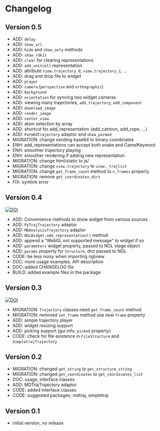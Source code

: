 Changelog
=========

Version 0.5
-----------

* ADD: `delay`
* ADD: `show_url`
* ADD: `hide` and `show_only` methods
* ADD: `show_rdkit`
* ADD: `clear` for clearing representations
* ADD: `add_unitcell` representation
* ADD: attribute `view.trajectory_0`, `view.trajectory_1`, ...
* ADD: drag and drop file to widget
* ADD: `player`
* ADD: `camera` (`perspective` and `orthographic`)
* ADD: `background`
* ADD: `orientation` for syncing two widget cameras
* ADD: viewing many trajectories, `add_trajectory`, `add_component`
* ADD: `download_image`
* ADD: `render_image`
* ADD: `center_view`
* ADD: atom selection by array
* ADD: shortcut for add_representation (add_cartoon, add_rope, ...)
* ADD: `ParmEdTrajectory` adaptor and `show_parmed`
* MIGRATION: change sending base64 to binary coordinates
* ENH: add_representations can accept both snake and CamelKeyword
* ENH: smoother trajectory playing
* ENH: smoother rendering if adding new representation
* MIGRATION: change html/static to js/
* MIGRATION: change `view.trajectory` to `view._trajlist`
* MIGRATION: change `get_frame_count` method to `n_frames` property
* MIGRATION: remove `get_coordinates_dict`
* FIX: symlink error

Version 0.4
-----------

[![DOI](https://zenodo.org/badge/doi/10.5281/zenodo.46373.svg)](http://dx.doi.org/10.5281/zenodo.46373)

* ADD: Convenience methods to show widget from various sources
* ADD: `PyTrajTrajectory` adaptor
* ADD: `MDAnalysisTrajectory` adaptor
* ADD: `NGLWidget.add_representation()` method
* ADD: append a "WebGL not supported message" to widget if so
* ADD: `parameters` widget property, passed to NGL stage object
* ADD: `params` property for `Structure`, dict passed to NGL
* CODE: be less noisy when importing nglview
* DOC: more usage examples, API description
* DOC: added CHANGELOG file
* BUILD: added example files in the package


Version 0.3
-----------

[![DOI](https://zenodo.org/badge/doi/10.5281/zenodo.44700.svg)](http://dx.doi.org/10.5281/zenodo.44700)

* MIGRATION: `Trajectory` classes need `get_frame_count` method
* MIGRATION: removed `set_frame` method use new `frame` property
* ADD: simple trajectory player
* ADD: widget resizing support
* ADD: picking support (gui info; `picked` property)
* CODE: check for file existence in `FileStructure` and `SimpletrajTrajectory`


Version 0.2
-----------

* MIGRATION: changed `get_string` to `get_structure_string`
* MIGRATION: changed `get_coordinates` to `get_coordinates_list`
* DOC: usage, interface classes
* ADD: MDTrajTrajectory adaptor
* CODE: added interface classes
* CODE: suggested packages; mdtraj, simpletraj


Version 0.1
-----------

* initial version, no release
